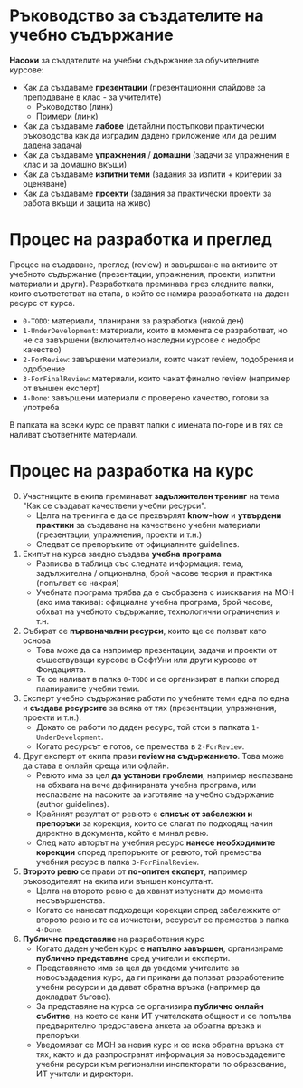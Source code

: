 # Ръководство за създателите на учебно съдържание

**Насоки** за създателите на учебни съдържание за обучителните курсове:
 - Как да създаваме **презентации** (презентационни слайдове за преподаване в клас - за учителите)
   - Ръководство (линк)
   - Примери (линк)
 - Как да създаваме **лабове** (детайлни постъпкови практически ръководства как да изградим дадено приложение или да решим дадена задача)
 - Как да създаваме **упражнения** / **домашни** (задачи за упражнения в клас и за домашно вкъщи)
 - Как да създаваме **изпитни теми** (задания за изпити + критерии за оценяване)
 - Как да създаваме **проекти** (задания за практически проекти за работа вкъщи и защита на живо)

# Процес на разработка и преглед

Процес на създаване, преглед (review) и завършване на активите от учебното съдържание (презентации, упражнения, проекти, изпитни материали и други). Разработката преминава през следните папки, които съответстват на етапа, в който се намира разработката на даден ресурс от курса.
 - `0-TODO`: материали, планирани за разработка (някой ден)
 - `1-UnderDevelopment`: материали, които в момента се разработват, но не са завършени (включително наследни курсове с недобро качество)
 - `2-ForReview`: завършени материали, които чакат review, подобрения и одобрение
 - `3-ForFinalReview`: материали, които чакат финално review (например от външен експерт)
 - `4-Done`: завършени материали с проверено качество, готови за употреба

В папката на всеки курс се правят папки с имената по-горе и в тях се наливат съответните материали.

# Процес на разработка на курс

0. Участниците в екипа преминават **задължителен тренинг** на тема "Как се създават качествени учебни ресурси".
   - Целта на тренинга е да се прехвърлят **know-how** и **утвърдени практики** за създаване на качествено учебни материали (презентации, упражнения, проекти и т.н.)
   - Следват се препоръките от официалните guidelines.
2. Екипът на курса заедно създава **учебна програма**
   - Разписва в таблица със следната информация: тема, задължителна / опционална, брой часове теория и практика (попълват се накрая)
   - Учебната програма трябва да е съобразена с изисквания на МОН (ако има такива): официална учебна програма, брой часове, обхват на учебното съдържание, технологични ограничения и т.н.
4. Събират се **първоначални ресурси**, които ще се ползват като основа
   - Това може да са например презентации, задачи и проекти от съществуващи курсове в СофтУни или други курсове от Фондацията.
   - Те се наливат в папка `0-TODO` и се организират в папки според планираните учебни теми.
6. Експерт учебно съдържание работи по учебните теми една по една и **създава ресурсите** за всяка от тях (презентации, упражнения, проекти и т.н.).
    - Докато се работи по даден ресурс, той стои в папката `1-UnderDevelopment`.
    - Когато ресурсът е готов, се премества в `2-ForReview`.
7. Друг експерт от екипа прави **review на съдържанието**. Това може да става в онлайн среща или офлайн.
    - Ревюто има за цел **да установи проблеми**, например неспазване на обхвата на вече дефинираната учебна програма, или неспазване на насоките за изготвяне на учебно съдържание (author guidelines).
    - Крайният резултат от ревюто е **списък от забележки и препоръки** за корекция, които се слагат по подходящ начин директно в документа, който е минал ревю.
    - След като авторът на учебния ресурс **нанесе необходимите корекции** според препоръките от ревюто, той премества учебния ресурс в папка `3-ForFinalReview`.
8. **Второто ревю** се прави от **по-опитен експерт**, например ръководителят на екипа или външен консултант.
    - Целта на второто ревю е да хванат изпуснати до момента несъвършенства.
    - Когато се нанесат подходещи корекции спред забележките от второто ревю и те са изчистени, ресурсът се премества в папка `4-Done`.
9. **Публично представяне** на разработения курс
    - Когато даден учебен курс е **напълно завършен**, организираме **публично представяне** сред учители и експерти.
    - Представянето има за цел да уведоми учителите за новосъздадения курс, да ги прикани да ползват разработените учебни ресурси и да дават обратна връзка (например да докладват бъгове).
    - За представяне на курса се организира **публично онлайн събитие**, на което се кани ИТ учителската общност и се попълва предварително предоставена анкета за обратна връзка и препоръки.
    - Уведомяват се МОН за новия курс и се иска обратна връзка от тях, както и да разпространят информация за новосъздадените учебни ресурси към регионални инспекторати по образование, ИТ учители и директори.
